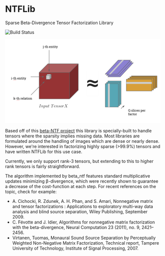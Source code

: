 # NTFLib
Sparse Beta-Divergence Tensor Factorization Library

![Build Status](https://api.travis-ci.org/stitchfix/NTFLib.svg)

![NTFLib](decomposition.png)

Based off of this [beta-NTF project](https://code.google.com/p/beta-ntf/) this library is 
specially-built to handle tensors where the sparsity implies missing data. Most
libraries are formulated around the handling of images which are dense or nearly
dense. However, we're interested in factorizing highly sparse (>99.9%) tensors
and have written NTFLib for this use case.

Currently, we only support rank-3 tensors, but extending to this to higher rank
tensors is fairly straightforward.

The algorithm implemented by beta_ntf features standard multiplicative updates
minimizing β-divergence, which were recently shown to guarantee a decrease of
the cost-function at each step. For recent references on the topic, check for
example:

- A. Cichocki, R. Zdunek, A. H. Phan, and S. Amari, Nonnegative matrix and tensor
factorizations : Applications to exploratory multi-way data analysis and blind
source separation, Wiley Publishing, September 2009.
- C. Févotte and J. Idier, Algorithms for nonnegative matrix factorization with
the beta-divergence, Neural Computation 23 (2011), no. 9, 2421–2456.
- Virtanen, Tuomas, Monaural Sound Source Separation by Perceptually Weighted
Non-Negative Matrix Factorization, Technical report, Tampere University of
Technology, Institute of Signal Processing, 2007.

